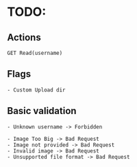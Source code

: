 # TODO: 

## Actions
	GET Read(username)

## Flags
	- Custom Upload dir

## Basic validation

	- Unknown username -> Forbidden
 
 	- Image Too Big -> Bad Request
 	- Image not provided -> Bad Request
 	- Invalid image -> Bad Request
	- Unsupported file format -> Bad Request 
